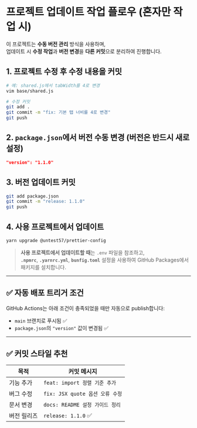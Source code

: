 
# 프로젝트 업데이트 작업 플로우 (혼자만 작업 시)

이 프로젝트는 **수동 버전 관리** 방식을 사용하며,  
업데이트 시 **수정 작업**과 **버전 변경**을 **다른 커밋**으로 분리하여 진행합니다.

## 1. 프로젝트 수정 후 수정 내용을 커밋

```bash
# 예: shared.js에서 tabWidth를 4로 변경
vim base/shared.js

# 수정 커밋
git add .
git commit -m "fix: 기본 탭 너비를 4로 변경"
git push
```

## 2. `package.json`에서 버전 수동 변경 (버전은 반드시 새로 설정)

```json
"version": "1.1.0"
```

## 3. 버전 업데이트 커밋

```bash
git add package.json
git commit -m "release: 1.1.0"
git push
```

## 4. 사용 프로젝트에서 업데이트

```bash
yarn upgrade @untest57/prettier-config
```

> **사용 프로젝트에서 업데이트할 때**는 `.env` 파일을 참조하고,  
> **`.npmrc`**, **`.yarnrc.yml`**, **`bunfig.toml`** 설정을 사용하여 GitHub Packages에서 패키지를 설치합니다.

---

## ✅ 자동 배포 트리거 조건

GitHub Actions는 아래 조건이 충족되었을 때만 자동으로 publish합니다:

- `main` 브랜치로 푸시됨 ✅
- `package.json`의 `"version"` 값이 변경됨 ✅

---

## ✅ 커밋 스타일 추천

| 목적 | 커밋 메시지 |
|------|-------------|
| 기능 추가 | `feat: import 정렬 기준 추가` |
| 버그 수정 | `fix: JSX quote 옵션 오류 수정` |
| 문서 변경 | `docs: README 설정 가이드 정리` |
| 버전 릴리즈 | `release: 1.1.0` ✅ |
